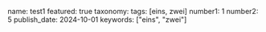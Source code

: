 name: test1
featured: true
taxonomy:
    tags: [eins, zwei]
number1: 1
number2: 5
publish_date: 2024-10-01
keywords: ["eins", "zwei"]